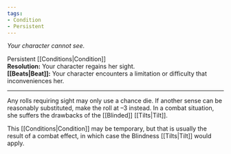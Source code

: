 ```yaml
---
tags:
- Condition
- Persistent
---
```


_Your character cannot see._

Persistent [[Conditions|Condition]]\
**Resolution:** Your character regains her sight.\
**[[Beats|Beat]]:** Your character encounters a limitation or difficulty that inconveniences her.

---

Any rolls requiring sight may only use a chance die. If another sense can be reasonably substituted, make the roll at –3 instead. In a combat situation, she suffers the drawbacks of the [[Blinded]] [[Tilts|Tilt]].

This [[Conditions|Condition]] may be temporary, but that is usually the result of a combat effect, in which case the Blindness [[Tilts|Tilt]] would apply.
